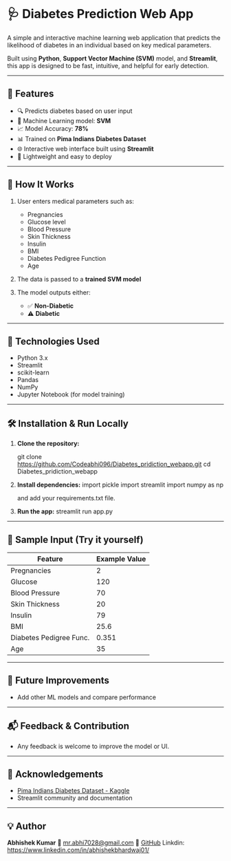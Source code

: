 # 🩺 Diabetes Prediction Web App

A simple and interactive machine learning web application that predicts the likelihood of diabetes in an individual based on key medical parameters.

Built using **Python**, **Support Vector Machine (SVM)** model, and **Streamlit**, this app is designed to be fast, intuitive, and helpful for early detection.

---

## 📌 Features

- 🔍 Predicts diabetes based on user input
- 🧠 Machine Learning model: **SVM**
- 📈 Model Accuracy: **78%**
- 📊 Trained on **Pima Indians Diabetes Dataset**
- 🌐 Interactive web interface built using **Streamlit**
- 💾 Lightweight and easy to deploy

---

## 🧠 How It Works

1. User enters medical parameters such as:
   - Pregnancies
   - Glucose level
   - Blood Pressure
   - Skin Thickness
   - Insulin
   - BMI
   - Diabetes Pedigree Function
   - Age

2. The data is passed to a **trained SVM model**

3. The model outputs either:
   - ✅ **Non-Diabetic**
   - ⚠️ **Diabetic**

---

## 🚀 Technologies Used

- Python 3.x  
- Streamlit  
- scikit-learn  
- Pandas  
- NumPy  
- Jupyter Notebook (for model training)

---

## 🛠️ Installation & Run Locally

1. **Clone the repository:**
   
   git clone https://github.com/Codeabhi096/Diabetes_pridiction_webapp.git
   cd Diabetes_pridiction_webapp


2. **Install dependencies:**
   import pickle
   import streamlit
   import numpy as np

   and add your requirements.txt file.

   

4. **Run the app:**  streamlit run app.py

---

## 🧪 Sample Input (Try it yourself)

| Feature                 | Example Value |
| ----------------------- | ------------- |
| Pregnancies             | 2             |
| Glucose                 | 120           |
| Blood Pressure          | 70            |
| Skin Thickness          | 20            |
| Insulin                 | 79            |
| BMI                     | 25.6          |
| Diabetes Pedigree Func. | 0.351         |
| Age                     | 35            |

---

## 🌱 Future Improvements

* Add other ML models and compare performance

---

## 📬 Feedback & Contribution

* Any feedback is welcome to improve the model or UI.

---

## 🙌 Acknowledgements

* [Pima Indians Diabetes Dataset - Kaggle](https://www.kaggle.com/datasets/uciml/pima-indians-diabetes-database)
* Streamlit community and documentation

---

## 💡 Author

**Abhishek Kumar**
📧 mr.abhi7028@gmail.com
🔗 [GitHub](https://github.com/Codeabhi096)
Linkdin: https://www.linkedin.com/in/abhishekbhardwaj01/



